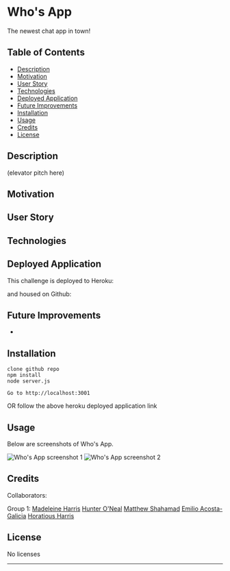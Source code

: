 # Who's App
The newest chat app in town!

## Table of Contents

- [Description](#description)
- [Motivation](#motivation)
- [User Story](#user-story)
- [Technologies](#Technologies)
- [Deployed Application](#deployed-application)
- [Future Improvements](#future-improvements)
- [Installation](#installation)
- [Usage](#usage)
- [Credits](#credits)
- [License](#license)

## Description

(elevator pitch here)

## Motivation



## User Story



## Technologies


## Deployed Application

This challenge is deployed to Heroku: 

and housed on Github: 

## Future Improvements

* 

## Installation

```
clone github repo
npm install
node server.js

Go to http://localhost:3001
```
OR follow the above heroku deployed application link

## Usage

Below are screenshots of Who's App.

![Who's App screenshot 1]()
![Who's App screenshot 2]()

## Credits

Collaborators:

Group 1:
 [Madeleine Harris](https://github.com/miss-mad)
 [Hunter O'Neal](https://github.com/HellaHunter)
 [Matthew Shahamad](https://github.com/MatthewShahamad)
 [Emilio Acosta-Galicia](https://github.com/EmilioAcostaG)
 [Horatious Harris](https://github.com/geekcoldhand)

## License

No licenses

---
